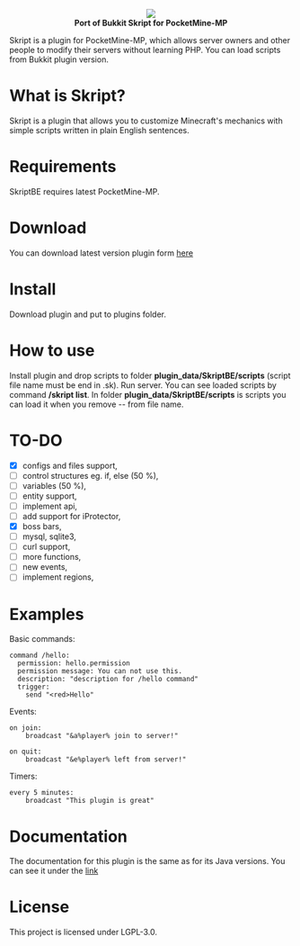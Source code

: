 <p align="center">
	<a href="https://skriptbe.ga"><img src="https://skriptbe.ga/img/banner.png"></img></a><br>
	<b>Port of Bukkit Skript for PocketMine-MP</b>
</p>

Skript is a plugin for PocketMine-MP, which allows server owners and other people to modify their servers without learning PHP. You can load scripts from Bukkit plugin version.

# What is Skript?
Skript is a plugin that allows you to customize Minecraft's mechanics with simple scripts written in plain English sentences. 

# Requirements
SkriptBE requires latest PocketMine-MP.

# Download
You can download latest version plugin form <a href="https://skriptbe.ga">here</a>

# Install
Download plugin and put to plugins folder.

# How to use
Install plugin and drop scripts to folder **plugin_data/SkriptBE/scripts** (script file name must be end in .sk). Run server. You can see loaded scripts by command **/skript list**. In folder **plugin_data/SkriptBE/scripts** is scripts you can load it when you remove -- from file name.

# TO-DO
 - [x] configs and files support,
 - [ ] control structures eg. if, else (50 %),
 - [ ] variables (50 %),
 - [ ] entity support,
 - [ ] implement api,
 - [ ] add support for iProtector,
 - [x] boss bars,
 - [ ] mysql, sqlite3,
 - [ ] curl support,
 - [ ] more functions,
 - [ ] new events,
 - [ ] implement regions,

# Examples
Basic commands:
```
command /hello:
  permission: hello.permission
  permission message: You can not use this.
  description: "description for /hello command"
  trigger:
    send "<red>Hello"
```

Events:
```
on join:
    broadcast "&a%player% join to server!"
```

```
on quit:
    broadcast "&e%player% left from server!"
```

Timers:
```
every 5 minutes:
    broadcast "This plugin is great"
```

# Documentation
The documentation for this plugin is the same as for its Java versions. You can see it under the <a href="https://skriptlang.github.io/Skript/index.html">link</a>

# License
This project is licensed under LGPL-3.0.
